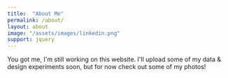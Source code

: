 ```yaml
---
title:  "About Me"
permalink: /about/
layout: about
image: "/assets/images/linkedin.png"
support: jquery
---
```


You got me, I'm still working on this website. I'll upload some of my data & design experiments soon, but for now check out some of my photos!
